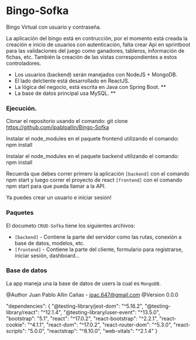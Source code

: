 # Bingo-Sofka

Bingo Virtual con usuario y contraseña.

La aplicación del bingo está en contrucción, por el momento está creada la creación e inicio de usuarios con autenticación,
falta crear Api en sprintboot para las validaciones del juego como ganadores, tableros, información de fichas, etc.
También la creación de las vistas correspondientes a estos controladores.

- Los usuarios (backend) serán manejados con NodeJS + MongoDB.
- El lado delcliente está desarrollado en ReactJS.
- La lógica del negocio, está escrita en Java con Spring Boot. **
- La base de datos principal usa MySQL. **

### Ejecución.

Clonar el repositorio usando el comando: git clone https://github.com/jpabloallin/Bingo-Sofka

Instalar el node_modules en el paquete frontend utilizando el comando: npm install

Instalar el node_modules en el paquete backend utilizando el comando: npm install

Recuerda que debes correr primero la aplicación `[backend]` con el comando npm start y luego correr el proyecto de react `[frontend]` con el comando npm start para que pueda llamar a la API.

Ya puedes crear un usuario e iniciar sesión!

### Paquetes

El documeto `CRUD-Sofka` tiene los siguientes archivos:

- `[backend]` - Contiene la parte del servidor como las rutas, conexión a base de datos, modelos, etc.
- `[frontend]` - Contiene la parte del cliente, formulario para registrarse, iniciar sesión, dashboard...

### Base de datos

La app maneja una la base de datos de users la cual es `MongoDB`.

@Author Juan Pablo Allin Cañas - jpac.647@gmail.com
@Version 0.0.0

"dependencies": {
   "@testing-library/jest-dom": "^5.16.2",
    "@testing-library/react": "^12.1.4",
    "@testing-library/user-event": "^13.5.0",
    "bootstrap": "5.1",
    "react": "^17.0.2",
    "react-bootstrap": "^2.2.1",
    "react-cookie": "^4.1.1",
    "react-dom": "^17.0.2",
    "react-router-dom": "^5.3.0",
    "react-scripts": "5.0.0",
    "reactstrap": "^8.10.0",
    "web-vitals": "^2.1.4"
  }
